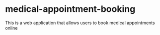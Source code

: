 # medical-appointment-booking
This is a web application that allows users to book medical appointments online
